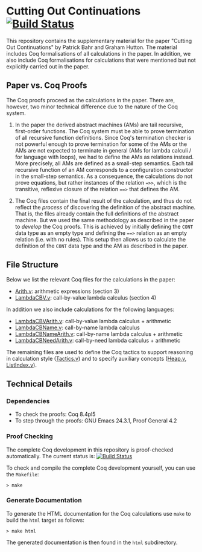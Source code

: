 # Cutting Out Continuations [![Build Status](https://travis-ci.org/pa-ba/cps-defun.svg?branch=master)](https://travis-ci.org/pa-ba/cps-defun)

This repository contains the supplementary material for the paper
"Cutting Out Continuations" by Patrick Bahr and Graham Hutton.  The
material includes Coq formalisations of all calculations in the
paper. In addition, we also include Coq formalisations for
calculations that were mentioned but not explicitly carried out in the
paper.

## Paper vs. Coq Proofs


The Coq proofs proceed as the calculations in the paper. There are,
however, two minor technical difference due to the nature of the Coq
system.

  1. In the paper the derived abstract machines (AMs) are tail
     recursive, first-order functions. The Coq system must be able to
     prove termination of all recursive function definitions. Since
     Coq's termination checker is not powerful enough to prove
     termination for some of the AMs or the AMs are not expected to
     terminate in general (AMs for lambda calculi / for language with
     loops), we had to define the AMs as relations instead. More
     precisely, all AMs are defined as a small-step semantics. Each
     tail recursive function of an AM corresponds to a configuration
     constructor in the small-step semantics. As a consequence, the
     calculations do not prove equations, but rather instances of the
     relation `=>>`, which is the transitive, reflexive closure of the
     relation `==>` that defines the AM.

  2. The Coq files contain the final result of the calculation, and
     thus do not reflect the *process* of discovering the definition
     of the abstract machine. That is, the files already contain the
     full definitions of the abstract machine. But we used the same
     methodology as described in the paper to *develop* the Coq
     proofs. This is achieved by initially defining the `CONT` data
     type as an empty type and defining the `==>` relation as an empty
     relation (i.e. with no rules). This setup then allows us to
     calculate the definition of the `CONT` data type and the AM as
     described in the paper.

## File Structure


Below we list the relevant Coq files for the calculations in the
paper:

 - [Arith.v](Arith.v): arithmetic expressions (section 3)
 - [LambdaCBV.v](LambdaCBV.v): call-by-value lambda calculus (section 4)

In addition we also include calculations for the following languages:

 - [LambdaCBVArith.v](LambdaCBVArith.v): call-by-value lambda
   calculus + arithmetic
 - [LambdaCBName.v](LambdaCBName.v): call-by-name lambda calculus
 - [LambdaCBNameArith.v](LambdaCBNameArith.v): call-by-name lambda
   calculus + arithmetic
 - [LambdaCBNeedArith.v](LambdaCBNeedArith.v): call-by-need lambda
   calculus + arithmetic

The remaining files are used to define the Coq tactics to support
reasoning in calculation style ([Tactics.v](Tactics.v)) and to specify
auxiliary concepts ([Heap.v](Heap.v), [ListIndex.v](ListIndex.v)).

## Technical Details


### Dependencies

- To check the proofs: Coq 8.4pl5
- To step through the proofs: GNU Emacs 24.3.1, Proof General 4.2

### Proof Checking

The complete Coq development in this repository is proof-checked
automatically. The current status is:
[![Build Status](https://travis-ci.org/pa-ba/cps-defun.svg?branch=master)](https://travis-ci.org/pa-ba/cps-defun)

To check and compile the complete Coq development yourself, you can
use the `Makefile`:

```shell
> make
```

### Generate Documentation

To generate the HTML documentation for the Coq calculations use `make`
to build the `html` target as follows:

```shell
> make html
```

The generated documentation is then found in the `html` subdirectory.
